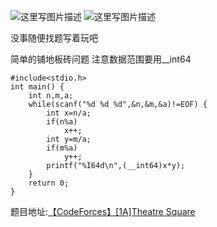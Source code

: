 ![这里写图片描述](http://img.blog.csdn.net/20160409224625747)
![这里写图片描述](http://img.blog.csdn.net/20160409224631497)

没事随便找题写着玩吧

简单的铺地板砖问题
注意数据范围要用__int64

```
#include<stdio.h>
int main() {
	int n,m,a;
	while(scanf("%d %d %d",&n,&m,&a)!=EOF) {
		int x=n/a;
		if(n%a)
			x++;
		int y=m/a;
		if(m%a)
			y++;
		printf("%I64d\n",(__int64)x*y);
	}
	return 0;
}
```
题目地址:[【CodeForces】[1A]Theatre Square](http://codeforces.com/contest/1/problem/A)